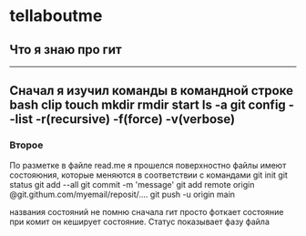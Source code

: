 # tellaboutme
## Что я знаю про гит
---
Сначал я изучил команды в командной строке bash
clip 
touch
mkdir
rmdir
start
ls -a
git config --list
-r(recursive) -f(force) -v(verbose)
---
### Второе
По разметке в файле read.me я прошелся поверхностно
файлы имеют состояюния, которые меняются в соответствии с командами
git init 
git status
git add --all
git commit -m 'message'
git add remote origin @git.githum.com/myemail/reposit/....
git push -u origin main

названия состояний не помню
сначала гит просто фоткает состояние при комит он кеширует состояние. Статус показывает фазу файла 

